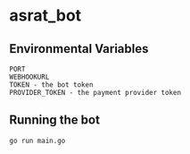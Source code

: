 # asrat_bot

## Environmental Variables

```
PORT
WEBHOOKURL
TOKEN - the bot token
PROVIDER_TOKEN - the payment provider token
```

## Running the bot

```
go run main.go
```
